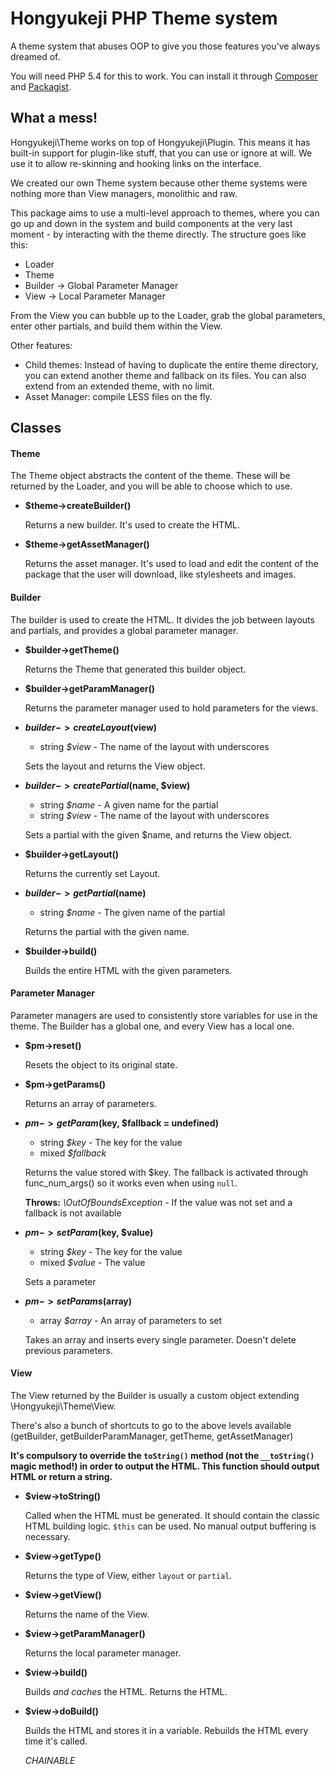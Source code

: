 Hongyukeji PHP Theme system
=======================

A theme system that abuses OOP to give you those features you've always dreamed of.

You will need PHP 5.4 for this to work. You can install it through [Composer](http://getcomposer.org/) and [Packagist](https://packagist.org/packages/hongyukeji/plugin).

## What a mess!

Hongyukeji\Theme works on top of Hongyukeji\Plugin. This means it has built-in support for plugin-like stuff, that you can use or ignore at will. We use it to allow re-skinning and hooking links on the interface.

We created our own Theme system because other theme systems were nothing more than View managers, monolithic and raw.

This package aims to use a multi-level approach to themes, where you can go up and down in the system and build components at the very last moment - by interacting with the theme directly. The structure goes like this:

* Loader
* Theme
* Builder -> Global Parameter Manager
* View -> Local Parameter Manager

From the View you can bubble up to the Loader, grab the global parameters, enter other partials, and build them within the View.

Other features:

* Child themes: Instead of having to duplicate the entire theme directory, you can extend another theme and fallback on its files. You can also extend from an extended theme, with no limit.
* Asset Manager: compile LESS files on the fly.


## Classes

#### Theme

The Theme object abstracts the content of the theme. These will be returned by the Loader, and you will be able to choose which to use.

* __$theme->createBuilder()__

	Returns a new builder. It's used to create the HTML.

* __$theme->getAssetManager()__

	Returns the asset manager. It's used to load and edit the content of the package that the user will download, like stylesheets and images.

#### Builder

The builder is used to create the HTML. It divides the job between layouts and partials, and provides a global parameter manager.

* __$builder->getTheme()__

	Returns the Theme that generated this builder object.

* __$builder->getParamManager()__

	Returns the parameter manager used to hold parameters for the views.

* __$builder->createLayout($view)__

	* string _$view_ - The name of the layout with underscores

	Sets the layout and returns the View object.

* __$builder->createPartial($name, $view)__

	* string _$name_ - A given name for the partial
	* string _$view_ - The name of the layout with underscores

	Sets a partial with the given $name, and returns the View object.

* __$builder->getLayout()__

	Returns the currently set Layout.

* __$builder->getPartial($name)__

	* string _$name_ - The given name of the partial

	Returns the partial with the given name.

* __$builder->build()__

	Builds the entire HTML with the given parameters.

#### Parameter Manager

Parameter managers are used to consistently store variables for use in the theme. The Builder has a global one, and every View has a local one.

* __$pm->reset()__

	Resets the object to its original state.

* __$pm->getParams()__

	Returns an array of parameters.

* __$pm->getParam($key, $fallback = undefined)__

	* string _$key_ - The key for the value
	* mixed _$fallback_

	Returns the value stored with $key. The fallback is activated through func_num_args() so it works even when using `null`.

	__Throws:__ _\OutOfBoundsException_ - If the value was not set and a fallback is not available

* __$pm->setParam($key, $value)__

	* string _$key_ - The key for the value
	* mixed _$value_ - The value

	Sets a parameter

* __$pm->setParams($array)__

	* array _$array_ - An array of parameters to set

	Takes an array and inserts every single parameter. Doesn't delete previous parameters.

#### View

The View returned by the Builder is usually a custom object extending \Hongyukeji\Theme\View.

There's also a bunch of shortcuts to go to the above levels available (getBuilder, getBuilderParamManager, getTheme, getAssetManager)

__It's compulsory to override the `toString()` method (not the `__toString()` magic method!) in order to output the HTML. This function should output HTML or return a string.__

* __$view->toString()__

	Called when the HTML must be generated. It should contain the classic HTML building logic. `$this` can be used. No manual output buffering is necessary.

* __$view->getType()__

	Returns the type of View, either `layout` or `partial`.

* __$view->getView()__

	Returns the name of the View.

* __$view->getParamManager()__

	Returns the local parameter manager.

* __$view->build()__

	Builds _and caches_ the HTML. Returns the HTML.

* __$view->doBuild()__

	Builds the HTML and stores it in a variable. Rebuilds the HTML every time it's called.

	_CHAINABLE_
